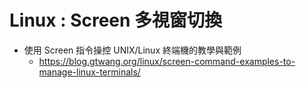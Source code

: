 # Linux : Screen 多視窗切換

* 使用 Screen 指令操控 UNIX/Linux 終端機的教學與範例
    * https://blog.gtwang.org/linux/screen-command-examples-to-manage-linux-terminals/
